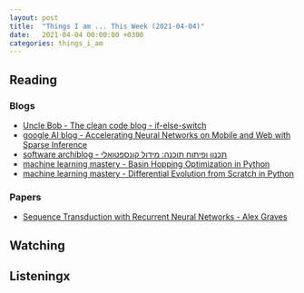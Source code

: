 ```yaml
---
layout: post
title:  "Things I am ... This Week (2021-04-04)"
date:   2021-04-04 00:00:00 +0300
categories: things_i_am
---
```


<!-- # Things I am ... This Week   -->

## Reading

### Blogs

- [Uncle Bob - The clean code blog - if-else-switch][ub1]
- [google AI blog - Accelerating Neural Networks on Mobile and Web with Sparse Inference][google1]
- [software archiblog - תכנון ופיתוח תוכנה: מידול קונספטואלי][sa1]
- [machine learning mastery - Basin Hopping Optimization in Python][mlm1]
- [machine learning mastery - Differential Evolution from Scratch in Python][mlm2]

### Papers

- [Sequence Transduction with Recurrent Neural Networks - Alex Graves][paper1]

## Watching

## Listeningx

[ub1]:http://blog.cleancoder.com/uncle-bob/2021/03/06/ifElseSwitch.html
[google1]:https://ai.googleblog.com/2021/03/accelerating-neural-networks-on-mobile.html
[sa1]:http://www.softwarearchiblog.com/2021/03/modeling-for-design.html
[mlm1]:https://machinelearningmastery.com/basin-hopping-optimization-in-python/
[mlm2]:https://machinelearningmastery.com/differential-evolution-from-scratch-in-python/
[paper1]:https://arxiv.org/pdf/1211.3711.pdf